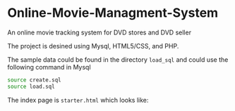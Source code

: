 # Online-Movie-Managment-System
An online movie tracking system for DVD stores and DVD seller


The project is desined using Mysql, HTML5/CSS, and PHP.


The sample data could be found in the directory ``load_sql`` and could use the following command in Mysql
```bash
source create.sql
source load.sql
```


The index page is ```starter.html``` which looks like:



